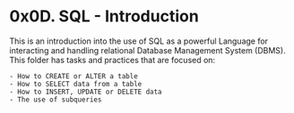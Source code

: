 # 0x0D. SQL - Introduction

This is an introduction into the use of SQL as a powerful Language for interacting and handling relational Database Management System (DBMS). This folder has tasks and practices that are focused on:

	- How to CREATE or ALTER a table
	- How to SELECT data from a table
	- How to INSERT, UPDATE or DELETE data
	- The use of subqueries
